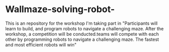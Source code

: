 # Wallmaze-solving-robot-
This is an repository for the workshop I'm taking part in "Participants will learn to build, and program robots to navigate a challenging maze. After the workshop, a competition will be conducted.teams will compete with each other by programming robots to navigate a challenging maze. The fastest and most efficient robots will win"
